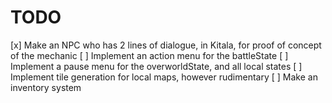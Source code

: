 # TODO
[x] Make an NPC who has 2 lines of dialogue, in Kitala, for proof of concept of the mechanic
[ ] Implement an action menu for the battleState
[ ] Implement a pause menu for the overworldState, and all local states
[ ] Implement tile generation for local maps, however rudimentary
[ ] Make an inventory system